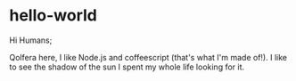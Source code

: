 # hello-world

Hi Humans;

Qolfera here, I like Node.js and coffeescript (that's what I'm made of!).
I like to see the shadow of the sun I spent my whole life looking for it.
